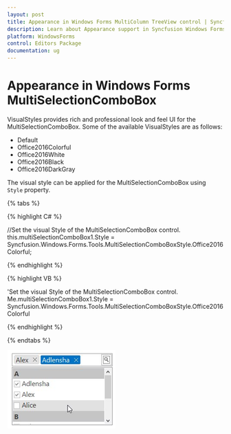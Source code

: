 ```yaml
---
layout: post
title: Appearance in Windows Forms MultiColumn TreeView control | Syncfusion
description: Learn about Appearance support in Syncfusion Windows Forms MultiSelectionComboBox control and more details.
platform: WindowsForms
control: Editors Package
documentation: ug
---
```


# Appearance in Windows Forms MultiSelectionComboBox

VisualStyles provides rich and professional look and feel UI for the MultiSelectionComboBox. Some of the available VisualStyles are as follows:

* Default
* Office2016Colorful
* Office2016White
* Office2016Black
* Office2016DarkGray


The visual style can be applied for the MultiSelectionComboBox using `Style` property.

{% tabs %}

{% highlight C# %}

//Set the visual Style of the MultiSelectionComboBox control.
this.multiSelectionComboBox1.Style = Syncfusion.Windows.Forms.Tools.MultiSelectionComboBoxStyle.Office2016Colorful;

{% endhighlight %}


{% highlight VB %}

'Set the visual Style of the MultiSelectionComboBox control.
Me.multiSelectionComboBox1.Style = Syncfusion.Windows.Forms.Tools.MultiSelectionComboBoxStyle.Office2016Colorful
 
{% endhighlight %}

{% endtabs %}

![Office2016Colorful](Overview_images/Office2016Colorful.jpeg) 
